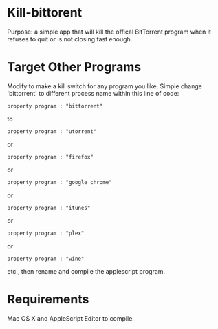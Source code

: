 Kill-bittorent
=====
Purpose: a simple app that will kill the offical BitTorrent program when it 
refuses to quit or is not closing fast enough.

Target Other Programs
=====
Modify to make a kill switch for any program you like. Simple change 'bittorrent' 
to different process name within this line of code:
  
    property program : "bittorrent"

  to
  
    property program : "utorrent"
	
  or
  
    property program : "firefox"
  
  or
  
    property program : "google chrome"
  
  or
  
    property program : "itunes"
  
  or
  
    property program : "plex"
  
  or
  
    property program : "wine"
  
  etc., then rename and compile the applescript program.

Requirements
=====
Mac OS X and AppleScript Editor to compile.

